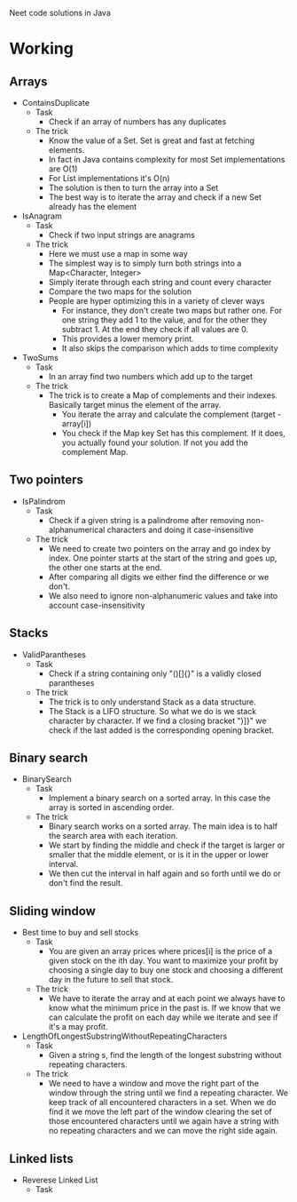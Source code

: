 Neet code solutions in Java

# Working

## Arrays

* ContainsDuplicate
    * Task
        * Check if an array of numbers has any duplicates
    * The trick
        * Know the value of a Set. Set is great and fast at fetching elements.
        * In fact in Java contains complexity for most Set implementations are O(1)
        * For List implementations it's O(n)
        * The solution is then to turn the array into a Set
        * The best way is to iterate the array and check if a new Set already has the element
* IsAnagram
    * Task
        * Check if two input strings are anagrams
    * The trick
        * Here we must use a map in some way
        * The simplest way is to simply turn both strings into a Map<Character, Integer>
        * Simply iterate through each string and count every character
        * Compare the two maps for the solution
        * People are hyper optimizing this in a variety of clever ways
            * For instance, they don't create two maps but rather one. For one string they add 1 to the value, and for
              the other they subtract 1. At the end they check if all values are 0.
            * This provides a lower memory print.
            * It also skips the comparison which adds to time complexity
* TwoSums
    * Task
        * In an array find two numbers which add up to the target
    * The trick
        * The trick is to create a Map of complements and their indexes. Basically target minus the element of the
          array.
            * You iterate the array and calculate the complement (target - array[i])
            * You check if the Map key Set has this complement. If it does, you actually found your solution. If not you
              add the complement Map.

## Two pointers

* IsPalindrom
    * Task
        * Check if a given string is a palindrome after removing non-alphanumerical characters and doing it
          case-insensitive
    * The trick
        * We need to create two pointers on the array and go index by index. One pointer starts at the start of the
          string and goes up, the other one starts at the end.
        * After comparing all digits we either find the difference or we don't.
        * We also need to ignore non-alphanumeric values and take into account case-insensitivity

## Stacks

* ValidParantheses
    * Task
        * Check if a string containing only "()[]{}" is a validly closed parantheses
    * The trick
        * The trick is to only understand Stack as a data structure.
        * The Stack is a LIFO structure. So what we do is we stack character by character. If we find a closing
          bracket ")]}" we check if the last added is the corresponding opening bracket.

## Binary search

* BinarySearch
    * Task
        * Implement a binary search on a sorted array. In this case the array is sorted in ascending order.
    * The trick
        * Binary search works on a sorted array. The main idea is to half the search area with each iteration.
        * We start by finding the middle and check if the target is larger or smaller that the middle element, or is it
          in the upper or lower interval.
        * We then cut the interval in half again and so forth until we do or don't find the result.

## Sliding window

* Best time to buy and sell stocks
    * Task
        * You are given an array prices where prices[i] is the price of a given stock on the ith day. You want to
          maximize your profit by choosing a single day to buy one stock and choosing a different day in the future to
          sell that stock.
    * The trick
        * We have to iterate the array and at each point we always have to know what the minimum price in the past is.
          If we know that we can calculate the profit on each day while we iterate and see if it's a may profit.
* LengthOfLongestSubstringWithoutRepeatingCharacters
    * Task
        * Given a string s, find the length of the longest substring without repeating characters.
    * The trick
        * We need to have a window and move the right part of the window through the string until we find a repeating
          character. We keep track of all encountered characters in a set. When we do find it we move the left part of
          the window clearing the set of those encountered characters until we again have a string with no repeating
          characters and we can move the right side again.

## Linked lists
* Reverese Linked List
  * Task